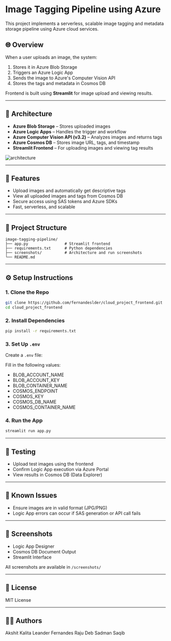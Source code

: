 # Image Tagging Pipeline using Azure

This project implements a serverless, scalable image tagging and metadata storage pipeline using Azure cloud services.

## 🌐 Overview

When a user uploads an image, the system:
1. Stores it in Azure Blob Storage
2. Triggers an Azure Logic App
3. Sends the image to Azure's Computer Vision API
4. Stores the tags and metadata in Cosmos DB

Frontend is built using **Streamlit** for image upload and viewing results.

---

## 🧱 Architecture

- **Azure Blob Storage** – Stores uploaded images
- **Azure Logic Apps** – Handles the trigger and workflow
- **Azure Computer Vision API (v3.2)** – Analyzes images and returns tags
- **Azure Cosmos DB** – Stores image URL, tags, and timestamp
- **Streamlit Frontend** – For uploading images and viewing tag results

![architecture](screenshots/architecture.png)

---

## 🚀 Features

- Upload images and automatically get descriptive tags
- View all uploaded images and tags from Cosmos DB
- Secure access using SAS tokens and Azure SDKs
- Fast, serverless, and scalable

---

## 📂 Project Structure

```
image-tagging-pipeline/
├── app.py                # Streamlit frontend
├── requirements.txt      # Python dependencies
├── screenshots/          # Architecture and run screenshots
└── README.md
```

---

## ⚙️ Setup Instructions

### 1. Clone the Repo
```bash
git clone https://github.com/fernandeslder/cloud_project_frontend.git
cd cloud_project_frontend
```

### 2. Install Dependencies
```bash
pip install -r requirements.txt
```

### 3. Set Up `.env`
Create a `.env` file:

Fill in the following values:
- BLOB_ACCOUNT_NAME
- BLOB_ACCOUNT_KEY
- BLOB_CONTAINER_NAME
- COSMOS_ENDPOINT
- COSMOS_KEY
- COSMOS_DB_NAME
- COSMOS_CONTAINER_NAME

### 4. Run the App
```bash
streamlit run app.py
```

---

## 🧪 Testing
- Upload test images using the frontend
- Confirm Logic App execution via Azure Portal
- View results in Cosmos DB (Data Explorer)

---

## 🧠 Known Issues
- Ensure images are in valid format (JPG/PNG)
- Logic App errors can occur if SAS generation or API call fails

---

## 📸 Screenshots
- Logic App Designer
- Cosmos DB Document Output
- Streamlit Interface

All screenshots are available in `/screenshots/`

---

## 📜 License
MIT License

---

## 🙋‍♂️ Authors
Akshit Kalita
Leander Fernandes
Raju Deb
Sadman Saqib


